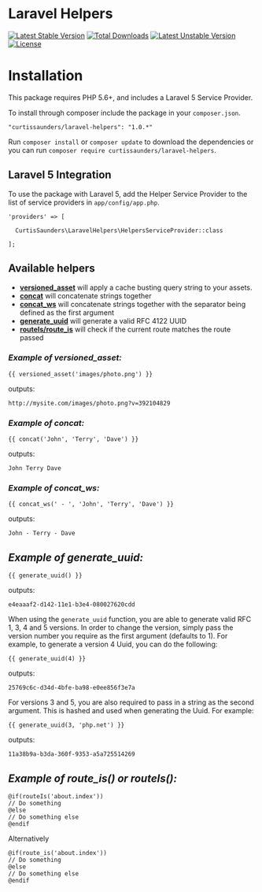 # Laravel Helpers
[![Latest Stable Version](https://poser.pugx.org/curtissaunders/laravel-helpers/version)](https://packagist.org/packages/curtissaunders/laravel-helpers) 
[![Total Downloads](https://poser.pugx.org/curtissaunders/laravel-helpers/downloads)](https://packagist.org/packages/curtissaunders/laravel-helpers) 
[![Latest Unstable Version](https://poser.pugx.org/curtissaunders/laravel-helpers/v/unstable)](https://packagist.org/packages/curtissaunders/laravel-helpers) 
[![License](https://poser.pugx.org/curtissaunders/laravel-helpers/license.svg)](https://packagist.org/packages/curtissaunders/laravel-helpers)

# Installation

This package requires PHP 5.6+, and includes a Laravel 5 Service Provider.

To install through composer include the package in your `composer.json`.

    "curtissaunders/laravel-helpers": "1.0.*"

Run `composer install` or `composer update` to download the dependencies or you can run `composer require curtissaunders/laravel-helpers`.

## Laravel 5 Integration

To use the package with Laravel 5, add the Helper Service Provider to the list of service providers 
in `app/config/app.php`.

    'providers' => [

      CurtisSaunders\LaravelHelpers\HelpersServiceProvider::class
              
    ];
    
## Available helpers

* [**versioned_asset**](#versionedAsset) will apply a cache busting query string to your assets.
* [**concat**](#concat) will concatenate strings together
* [**concat_ws**](#concat_ws) will concatenate strings together with the separator being defined as the first argument
* [**generate_uuid**](#generate_uuid) will generate a valid RFC 4122 UUID
* [**routeIs/route_is**](#route_is) will check if the current route matches the route passed

### <a id="versionedAsset"></a>***Example of versioned_asset:***

`{{ versioned_asset('images/photo.png') }}`

outputs:

`http://mysite.com/images/photo.png?v=392104829`

### <a id="concat"></a>***Example of concat:***

`{{ concat('John', 'Terry', 'Dave') }}`

outputs:

`John Terry Dave`

### <a id="concat_ws"></a>***Example of concat_ws:***

`{{ concat_ws(' - ', 'John', 'Terry', 'Dave') }}`

outputs:

`John - Terry - Dave`

## <a id="generate_uuid"></a>***Example of generate_uuid:***

`{{ generate_uuid() }}`

outputs:

`e4eaaaf2-d142-11e1-b3e4-080027620cdd`

When using the `generate_uuid` function, you are able to generate valid RFC 1, 3, 4 and 5 versions. In order to change
the version, simply pass the version number you require as the first argument (defaults to 1). For example, to generate
a version 4 Uuid, you can do the following:

`{{ generate_uuid(4) }}`

outputs:

`25769c6c-d34d-4bfe-ba98-e0ee856f3e7a`

For versions 3 and 5, you are also required to pass in a string as the second argument. This is hashed and used when
generating the Uuid. For example:

`{{ generate_uuid(3, 'php.net') }}`

outputs:

`11a38b9a-b3da-360f-9353-a5a725514269`

## <a id="route_is"></a>***Example of route_is() or routeIs():***

```
@if(routeIs('about.index'))
// Do something
@else
// Do something else
@endif
```

Alternatively

```
@if(route_is('about.index'))
// Do something
@else
// Do something else
@endif
```
